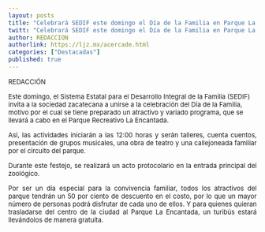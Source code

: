 ```yaml
---
layout: posts
title: "Celebrará SEDIF este domingo el Día de la Familia en Parque La Encantada; habrá descuento de 50% en acceso a atractivos"
twitt: "Celebrará SEDIF este domingo el Día de la Familia en Parque La Encantada; habrá descuento de 50% en acceso a atractivos"
author: REDACCION
authorlink: https://ljz.mx/acercade.html
categories: ["Destacadas"]
published: true
---
```

<p style="text-align: justify;">
  <span style="font-size: small;">REDACCIÓN</span>
</p>

<p style="text-align: justify;" />

<span style="font-size: small;" />Este domingo, el Sistema Estatal para el Desarrollo Integral de la Familia (SEDIF) invita a la sociedad zacatecana a unirse a la celebración del Día de la Familia, motivo por el cual se tiene preparado un atractivo y variado programa, que se llevará a cabo en el Parque Recreativo La Encantada. </span></p> <p style="text-align: justify;">
  <span style="font-size: small;"> </span>
</p>

<p style="text-align: justify;">
  <span style="font-size: small;">Así, las actividades iniciarán a las 12:00 horas y serán talleres, cuenta cuentos, presentación de grupos musicales, una obra de teatro y una callejoneada familiar por el circuito del parque.</span>
</p>

<p style="text-align: justify;">
  <span style="font-size: small;"> </span>
</p>

<p style="text-align: justify;">
  <span style="font-size: small;">Durante este festejo, se realizará un acto protocolario en la entrada principal del zoológico.</span>
</p>

<p style="text-align: justify;">
  <span style="font-size: small;"> </span><span style="font-size: small;">Por ser un día especial para la convivencia familiar, todos los atractivos del parque tendrán un 50 por ciento de descuento en el costo, por lo que un mayor número de personas podrá disfrutar de cada uno de ellos. Y para quienes quieran trasladarse del centro de la ciudad al Parque La Encantada, un turibús estará llevándolos de manera gratuita.</span>
</p>
